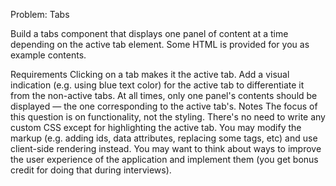 
Problem: Tabs

Build a tabs component that displays one panel of content at a time depending on the active tab element. Some HTML is provided for you as example contents.

Requirements
Clicking on a tab makes it the active tab. Add a visual indication (e.g. using blue text color) for the active tab to differentiate it from the non-active tabs.
At all times, only one panel's contents should be displayed — the one corresponding to the active tab's.
Notes
The focus of this question is on functionality, not the styling. There's no need to write any custom CSS except for highlighting the active tab.
You may modify the markup (e.g. adding ids, data attributes, replacing some tags, etc) and use client-side rendering instead.
You may want to think about ways to improve the user experience of the application and implement them (you get bonus credit for doing that during interviews).